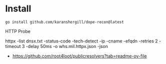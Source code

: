 # Install

```
go install github.com/karanshergill/dope-recon@latest
```

HTTP Probe

httpx -list dnsx.txt -status-code -tech-detect -ip -cname -efqdn -retries 2 -timeout 3 -delay 50ms -o whs.mil.httpx.json -json


- https://github.com/root4loot/publicresolvers?tab=readme-ov-file